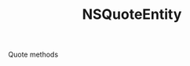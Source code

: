 ﻿---
uid: crmscript_ref_NSQuoteEntity
title: NSQuoteEntity
intellisense: Void.NSQuoteEntity
keywords: NSQuoteEntity
so.topic: reference
---

Quote methods
